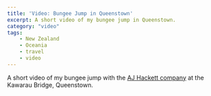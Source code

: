 ```yaml
---
title: 'Video: Bungee Jump in Queenstown'
excerpt: A short video of my bungee jump in Queenstown.
category: "video"
tags:
    - New Zealand
    - Oceania
    - travel
    - video
---
```


A short video of my bungee jump with the [AJ Hackett company](http://www.bungy.co.nz/) at the Kawarau Bridge, Queenstown.

<?# ResponsiveYouTube nI99oOV2deI Title="Bungee Jump Queenstown"/?>
